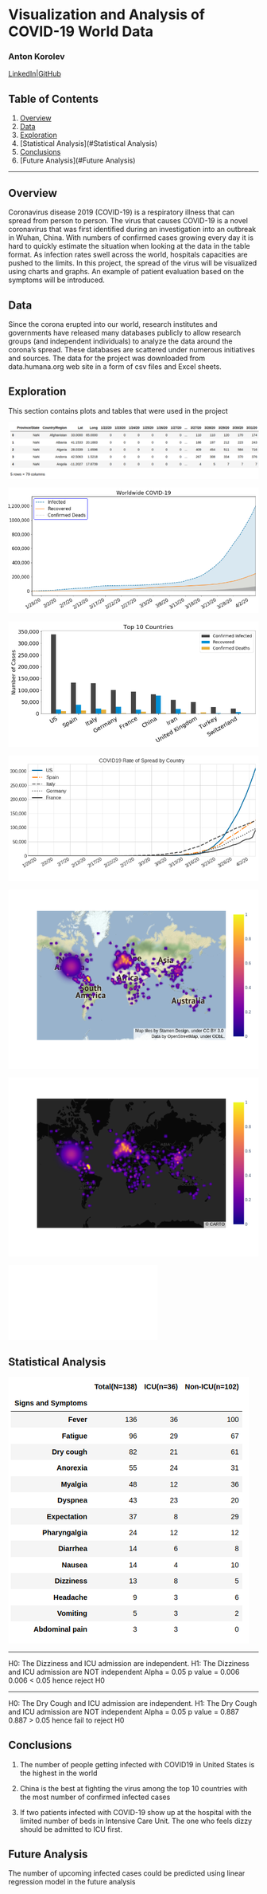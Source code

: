 # Visualization and Analysis of COVID-19 World Data  
### Anton Korolev
[LinkedIn](https://www.https://www.linkedin.com/in/anton-korolevb558/)|[GitHub](https://https://www.github.com/VHTATAH)
## Table of Contents
1. [Overview](#Overview)
2. [Data](#Data)
3. [Exploration](#Exploration)
4. [Statistical Analysis](#Statistical Analysis) 
5. [Conclusions](#Conclusions) 
6. [Future Analysis](#Future Analysis)
---
## Overview
Coronavirus disease 2019 (COVID-19) is a respiratory illness that can spread from person to person. The virus that causes COVID-19 is a novel coronavirus that was first identified during an investigation into an outbreak in Wuhan, China. With numbers of confirmed cases growing every day it is hard to quickly estimate the situation when looking at the data in the table format. As infection rates swell across the world, hospitals capacities are pushed to the limits. 
In this project, the spread of the virus will be visualized using charts and graphs. An example of patient evaluation based on the  symptoms will be introduced.

## Data
Since the corona erupted into our world, research institutes and governments have released many databases publicly to allow research groups (and independent individuals) to analyze the data around the corona’s spread. These databases are scattered under numerous initiatives and sources. The data for the project was downloaded from data.humana.org web site in a form of csv files and Excel sheets.

## Exploration 
This section contains plots and tables that were used in the project

![](img/Confirmed_table.PNG)

![](img/virus_global_trend.png)


![](img/barplot_top10.png)


![](img/top_5_rate.png)


![](img/fig1.png)


![](img/fig2.png)


![](img/map.html)

## Statistical Analysis 

![](img/symptoms_tablePNG.PNG)

---
H0: The Dizziness and ICU admission are independent.
H1: The Dizziness and ICU admission are NOT independent 
Alpha = 0.05
p value =  0.006
0.006 < 0.05 hence reject H0

------

H0: The Dry Cough and ICU admission are independent.
H1: The Dry Cough and ICU admission are NOT independent 
Alpha = 0.05
p value =  0.887
0.887 > 0.05 hence fail to reject H0

## Conclusions 
1. The number of people getting infected with COVID19 in United States is the highest in the world 

2. China is the best at fighting the virus among the top 10 countries with the most number of confirmed infected cases 

3. If two patients infected with COVID-19 show up at the hospital with the limited number of beds in Intensive Care Unit. The one who feels dizzy should be admitted to ICU first.

## Future Analysis 
The number of upcoming infected cases could be predicted using linear regression  model in the future analysis 


